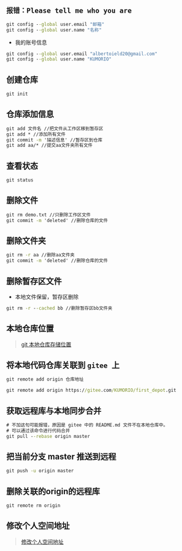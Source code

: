 ## `报错：Please tell me who you are`

```cmd
git config --global user.email "邮箱"
git config --global user.name "名称"
```

+ 我的账号信息

```cmd
git config --global user.email "albertoield20@gmail.com"
git config --global user.name "KUMORIO"
```



## 创建仓库

```cmd
git init
```

## 仓库添加信息

```cmd
git add 文件名 //把文件从工作区移到暂存区
git add * //添加所有文件
git commit -m '描述信息' //暂存区到仓库
git add aa/* //提交aa文件夹所有文件
```

## 查看状态

```cmd
git status
```

## 删除文件

```cmd
git rm demo.txt //只删除工作区文件
git commit -m 'deleted' //删除仓库的文件

```

## 删除文件夹

```cmd
git rm -r aa //删除aa文件夹
git commit -m 'deleted' //删除仓库的文件
```

## 删除暂存区文件

+ 本地文件保留，暂存区删除

```cmd
git rm -r --cached bb //删除暂存区bb文件夹
```

## 本地仓库位置

>[git 本地仓库存储位置](https://blog.csdn.net/qq_42489725/article/details/112491120)



## 将本地代码仓库关联到 `gitee `上

```cmd
git remote add origin 仓库地址

git remote add origin https://gitee.com/KUMORIO/first_depot.git
```

## 获取远程库与本地同步合并

```cmd
# 不加这句可能报错，原因是 gitee 中的 README.md 文件不在本地仓库中。
# 可以通过该命令进行代码合并
git pull --rebase origin master  
```

## 把当前分支 master 推送到远程

```cmd
git push -u origin master
```

## 删除关联的origin的远程库

```cmd
git remote rm origin 
```

## 修改个人空间地址

>[修改个人空间地址](https://blog.csdn.net/qq_42432673/article/details/116352633)



